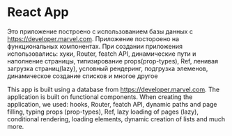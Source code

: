 #  React App

Это приложение построено с использованием базы данных с https://developer.marvel.com. 
Приложение постороено на функциональных компонентах. При создании приложения использовались: хуки, Router, featch API, динамические пути и наполнение страницы, типизирование props(prop-types), Ref, ленивая загрузка страниц(lazy), условный рендеринг, подгрузка элеменов, динамическое создание списков и многое другое

This app is built using a database from https://developer.marvel.com.
The application is built on functional components. When creating the application, we used: hooks, Router, featch API, dynamic paths and page filling, typing props (prop-types), Ref, lazy loading of pages (lazy), conditional rendering, loading elements, dynamic creation of lists and much more.
